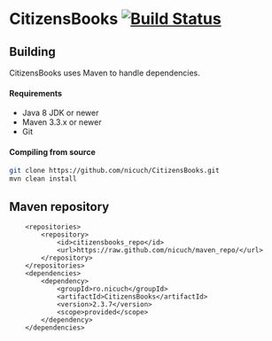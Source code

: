 CitizensBooks [![Build Status](https://travis-ci.org/nicuch/CitizensBooks.svg?branch=master)](https://travis-ci.org/nicuch/CitizensBooks)
===========

## Building
CitizensBooks uses Maven to handle dependencies.

#### Requirements
* Java 8 JDK or newer
* Maven 3.3.x or newer
* Git

#### Compiling from source
```sh
git clone https://github.com/nicuch/CitizensBooks.git
mvn clean install
```
## Maven repository

```
    <repositories>
        <repository>
            <id>citizensbooks_repo</id>
            <url>https://raw.github.com/nicuch/maven_repo/</url>
        </repository>
    </repositories>
    <dependencies>
        <dependency>
            <groupId>ro.nicuch</groupId>
            <artifactId>CitizensBooks</artifactId>
            <version>2.3.7</version>
            <scope>provided</scope>
        </dependency>
    </dependencies>
```
